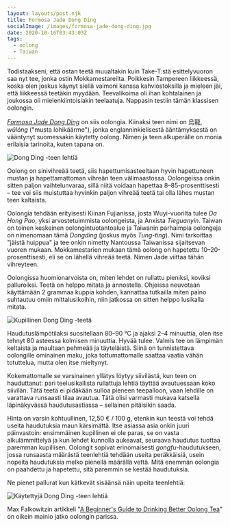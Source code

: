 ```yaml
---
layout: layouts/post.njk
title: Formosa Jade Dong Ding
socialImage: /images/formosa-jade-dong-ding.jpg
date: 2020-10-16T03:43:03Z
tags:
  - oolong
  - Taiwan
---
```

Todistaakseni, että ostan teetä muualtakin kuin Take-T:stä esittelyvuoron saa nyt tee, jonka ostin Mokkamestareilta. Poikkesin Tampereen liikkeessä, koska olen joskus käynyt siellä vaimoni kanssa kahviostoksilla ja mieleen jäi, että liikkeessä teetäkin myydään. Teevalikoima oli ihan kohtalainen ja joukossa oli mielenkiintoisiakin teelaatuja. Nappasin testiin tämän klassisen oolongin.

*[Formosa Jade Dong Ding](https://verkkokauppa.mokkamestarit.fi/product/136/formosa-jade-dong-ding)* on siis oolongia. Kiinaksi teen nimi on 烏龍, *wūlóng* ("musta lohikäärme"), jonka englanninkielisestä ääntämyksestä on vääntynyt suomessakin käytetty oolong. Nimen ja teen alkuperälle on monia erilaisia tarinoita, kuten tapana on.

![Dong Ding -teen lehtiä](/images/formosa-jade-dong-ding.jpg)

Oolong on sinivihreää teetä, siis hapettumisasteeltaan hyvin hapettuneen mustan ja hapettamattoman vihreän teen välimaastossa. Oolongeissa onkin sitten paljon vaihtelunvaraa, sillä niitä voidaan hapettaa 8–85-prosenttisesti – tee voi siis muistuttaa hyvinkin paljon vihreää teetä tai olla lähes mustan teen kaltaista.

Oolongia tehdään erityisesti Kiinan Fujianissa, josta Wuyi-vuorilta tulee *Da Hong Pao*, yksi arvostetuimmista oolongeista, ja Anxista *Tieguanyin*. Taiwan on toinen keskeinen oolongintuotantoalue ja Taiwanin parhaimpia oolongeja on nimenomaan tämä *Dongding* (joskus myös *Tung-ting*). Nimi tarkoittaa "jäistä huippua" ja tee onkin nimetty Nantoussa Taiwanissa sijaitsevan vuoren mukaan. Mokkamestarien mukaan tämä oolong on hapetettu 10–20-prosenttisesti, eli se on lähellä vihreää teetä. Nimen Jade viittaa tähän vihreyteen.

Oolongissa huomionarvoista on, miten lehdet on rullattu pieniksi, koviksi palluroiksi. Teetä on helppo mitata ja annostella. Ohjeissa neuvotaan käyttämään 2 grammaa kuppia kohden, kannattaa tutkailla miten paino suhtautuu omiin mittalusikoihin, niin jatkossa on sitten helppo lusikalla mitata.

![Kupillinen Dong Ding -teetä](/images/formosa-jade-dong-ding-kuppi.jpg)

Haudutuslämpötilaksi suositellaan 80–90 °C ja ajaksi 2–4 minuuttia, olen itse tehnyt 80 asteessa kolmisen minuuttia. Hyvää tulee. Valmis tee on lämpimän keltaista ja maultaan pehmeää ja täyteläistä. Siinä on tunnistettava oolongille ominainen maku, joka tottumattomalle saattaa vaatia vähän totuttelua, mutta olen itse mieltynyt.

Kokemattomalle se varsinainen yllätys löytyy siivilästä, kun teen on hauduttanut: pari teelusikallista rullattuja lehtiä täyttää avautuessaan koko siivilän. Tätä teetä ei pidäkään sulloa pieneen teepalloon, vaan lehdille on varattava runsaasti tilaa avautua. Tätä olisi varmasti mukava katsella läpinäkyvässä haudutusastiassa – sellainen pitäisikin saada.

Hinta on varsin kohtuullinen, 12,50 € / 100 g, etenkin kun teestä voi tehdä useita haudutuksia maun kärsimättä. Itse asiassa asia onkin juuri päinvastoin: ensimmäinen kupillinen ei ole paras, se on vasta alkulämmittelyä ja kun lehdet kunnolla aukeavat, seuraava haudutus tuottaa paremman kupillisen. Oolongit sopivat erinomaisesti *gongfu*-haudutukseen, jossa runsaasta määrästä teenlehtiä tehdään useita peräkkäisiä, usein nopeita haudutuksia melko pienellä määrällä vettä. Mitä enemmän oolongia on paahdettu ja hapetettu, sitä paremmin se kestää haudutuksia.

Ne pienet pallurat kun kätkevät sisäänsä näin upeita teenlehtiä:

![Käytettyjä Dong Ding -teen lehtiä](/images/formosa-jade-dong-ding-lehdet.jpg)

Max Falkowitzin artikkeli "[A Beginner's Guide to Drinking Better Oolong Tea](https://www.seriouseats.com/2015/08/what-is-oolong-tea-where-to-buy.html)" on oikein mainio jatko oolongin parissa.